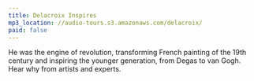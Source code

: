 ```yaml
---
title: Delacroix Inspires
mp3_location: //audio-tours.s3.amazonaws.com/delacroix/
paid: false
---
```


He was the engine of revolution, transforming French painting of the
19th century and inspiring the younger generation, from Degas to van
Gogh. Hear why from artists and experts.
